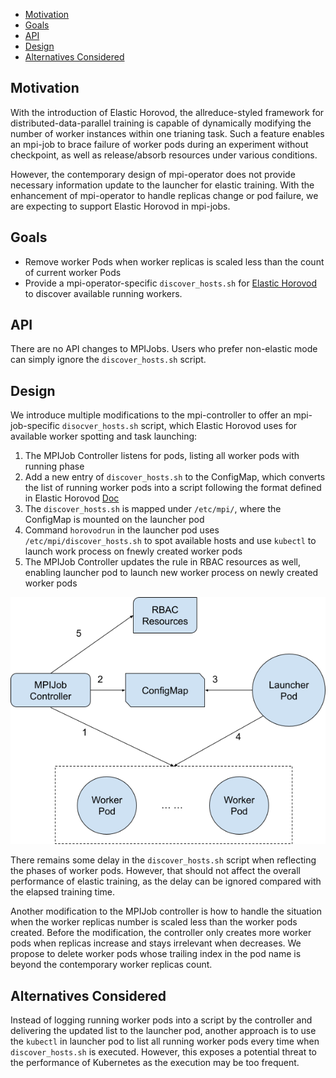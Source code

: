 - [Motivation](#motivation)
- [Goals](#goals)
- [API](#api)
- [Design](#design)
- [Alternatives Considered](#alternatives-considered)
  
## Motivation
With the introduction of Elastic Horovod, the allreduce-styled framework for distributed-data-parallel training is capable of dynamically modifying the number of worker instances within one trianing task. Such a feature enables an mpi-job to brace failure of worker pods during an experiment without checkpoint, as well as release/absorb resources under various conditions.

However, the contemporary design of mpi-operator does not provide necessary information update to the launcher for elastic training. With the enhancement of mpi-operator to handle replicas change or pod failure, we are expecting to support Elastic Horovod in mpi-jobs.

## Goals
* Remove worker Pods when worker replicas is scaled less than the count of current worker Pods
* Provide a mpi-operator-specific `discover_hosts.sh` for [Elastic Horovod](https://docs.google.com/document/d/15ZoHA5AeSI_boeyIBapg9WPXKrYXMRvPytPzQWTCTn4/edit#) to discover available running workers.

## API
There are no API changes to MPIJobs. Users who prefer non-elastic mode can simply ignore the `discover_hosts.sh` script.

## Design
We introduce multiple modifications to the mpi-controller to offer an mpi-job-specific `disocver_hosts.sh` script, which Elastic Horovod uses for available worker spotting and task launching:
1. The MPIJob Controller listens for pods, listing all worker pods with running phase
2. Add a new entry of `discover_hosts.sh` to the ConfigMap, which converts the list of running worker pods into a script following the format defined in Elastic Horovod [Doc](https://horovod.readthedocs.io/en/stable/elastic_include.html)
3. The `discover_hosts.sh` is mapped under `/etc/mpi/`, where the ConfigMap is mounted on the launcher pod
4. Command `horovodrun` in the launcher pod uses `/etc/mpi/discover_hosts.sh` to spot available hosts and use `kubectl` to launch work process on fnewly created worker pods
5. The MPIJob Controller updates the rule in RBAC resources as well, enabling launcher pod to launch new worker process on newly created worker pods
  
![Elastic Training](diagrams/elastic-horovod-overall.png)

There remains some delay in the `discover_hosts.sh` script when reflecting the phases of worker pods. However, that should not affect the overall performance of elastic training, as the delay can be ignored compared with the elapsed training time.

Another modification to the MPIJob controller is how to handle the situation when the worker replicas number is scaled less than the worker pods created. Before the modification, the controller only creates more worker pods when replicas increase and stays irrelevant when decreases. We propose to delete worker pods whose trailing index in the pod name is beyond the contemporary worker replicas count.

## Alternatives Considered
Instead of logging running worker pods into a script by the controller and delivering the updated list to the launcher pod, another approach is to use the `kubectl` in launcher pod to list all running worker pods every time when `discover_hosts.sh` is executed. However, this exposes a potential threat to the performance of Kubernetes as the execution may be too frequent.